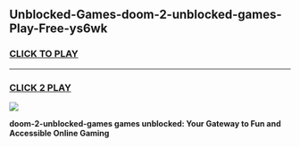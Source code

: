 
## Unblocked-Games-doom-2-unblocked-games-Play-Free-ys6wk
<h3>
<a href="https://premium76.site?title=doom-2-unblocked-games&ref=23A">CLICK TO PLAY</a></h3>
<hr>

<h3>
<a href="https://premium76.site?title=doom-2-unblocked-games&ref=23A">CLICK 2 PLAY</a>
  
</h3>

<a href="https://premium76.site?title=doom-2-unblocked-games&ref=23A"><img src="https://clearcache.store/games.png"></a>


**doom-2-unblocked-games games unblocked: Your Gateway to Fun and Accessible Online Gaming**
